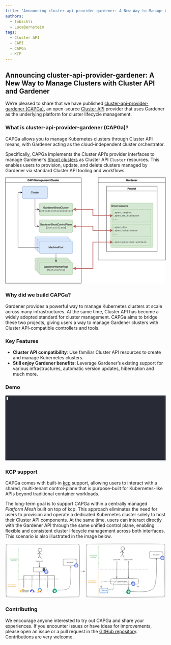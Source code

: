 ```yaml
---
title: "Announcing cluster-api-provider-gardener: A New Way to Manage Clusters with Cluster API and Gardener"
authors:
  - tobschli
  - LucaBernstein
tags:
  - Cluster API
  - CAPI
  - CAPGa
  - KCP
---
```


## Announcing cluster-api-provider-gardener: A New Way to Manage Clusters with Cluster API and Gardener

We’re pleased to share that we have published [cluster-api-provider-gardener (CAPGa)](https://github.com/gardener/cluster-api-provider-gardener/), an open-source [Cluster API](https://cluster-api.sigs.k8s.io/) provider that uses Gardener as the underlying platform for cluster lifecycle management.

<!-- truncate -->

### What is cluster-api-provider-gardener (CAPGa)?

CAPGa allows you to manage Kubernetes clusters through Cluster API means, with Gardener acting as the cloud-independent cluster orchestrator.

Specifically, CAPGa implements the Cluster API’s provider interfaces to manage Gardener’s [Shoot clusters](https://gardener.cloud/about/) as Cluster API `Cluster` resources. This enables users to provision, update, and delete clusters managed by Gardener via standard Cluster API tooling and workflows.

![Image showing the interaction of CAPI and Gardener through CAPGa](./static/capi-interaction-gardener-capga.svg)

### Why did we build CAPGa?

Gardener provides a powerful way to manage Kubernetes clusters at scale across many infrastructures. At the same time, Cluster API has become a widely adopted standard for cluster management. CAPGa aims to bridge these two projects, giving users a way to manage Gardener clusters with Cluster API-compatible controllers and tools.

### Key Features

- **Cluster API compatibility**: Use familiar Cluster API resources to create and manage Kubernetes clusters.
- **Still enjoy Gardener benefits**: Leverage Gardener’s existing support for various infrastructures, automatic version updates, hibernation and much more.

### Demo

![demo](./static/demo.gif)

### KCP support

CAPGa comes with built-in [kcp](https://www.kcp.io/) support, allowing users to interact with a shared, multi-tenant control-plane that is purpose-built for Kubernetes-like APIs beyond traditional container workloads.

The long-term goal is to support CAPGa within a centrally managed _Platform Mesh_ built on top of kcp. This approach eliminates the need for users to provision and operate a dedicated Kubernetes cluster solely to host their Cluster API components. At the same time, users can interact directly with the Gardener API through the same unified control plane, enabling flexible and consistent cluster lifecycle management across both interfaces. This scenario is also illustrated in the image below.

![Transition from managing Cluster API from a custom cluster to Platform Mesh](./static/capi-transition-custom-platform-mesh.svg)

### Contributing

We encourage anyone interested to try out CAPGa and share your experiences. If you encounter issues or have ideas for improvements, please open an issue or a pull request in the [GitHub repository](https://github.com/gardener/cluster-api-provider-gardener). Contributions are very welcome.

